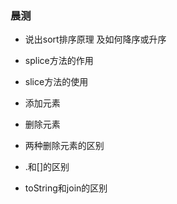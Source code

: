 ### 晨测
- 说出sort排序原理  及如何降序或升序

- splice方法的作用

- slice方法的使用

- 添加元素

- 删除元素

- 两种删除元素的区别

- .和[]的区别

- toString和join的区别